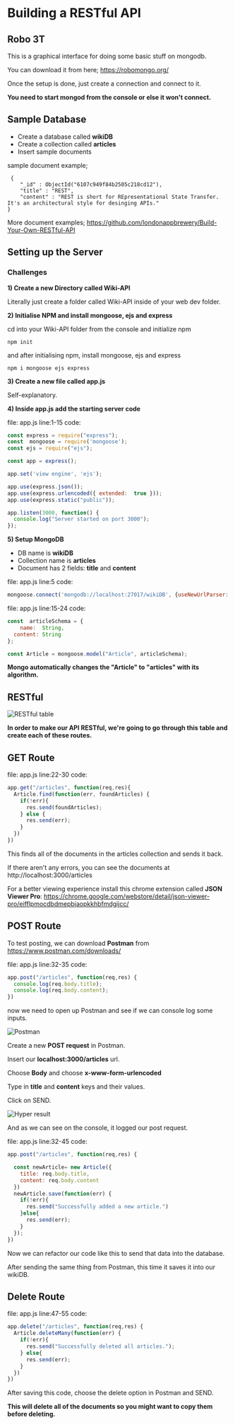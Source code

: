 ﻿# Building a RESTful API

## Robo 3T
This is a graphical interface for doing some basic stuff on mongodb.

You can download it from here;
https://robomongo.org/

Once the setup is done, just create a connection and connect to it.

**You need to start mongod from the console or else it won't connect.**

## Sample Database

 - Create a database called **wikiDB**
 - Create a collection called **articles**
 - Insert sample documents
 
 sample document example;

     {
        "_id" : ObjectId("6107c949f84b2505c218cd12"),
        "title" : "REST",
        "content" : "REST is short for REpresentational State Transfer. It's an architectural style for desinging APIs."
    }

More document examples;
https://github.com/londonappbrewery/Build-Your-Own-RESTful-API

## Setting up the Server

### Challenges

**1) Create a new Directory called Wiki-API**

Literally just create a folder called Wiki-API inside of your web dev folder.

**2) Initialise NPM and install mongoose, ejs and express**

cd into your Wiki-API folder from the console and initialize npm

    npm init

and after initialising npm, install mongoose, ejs and express

    npm i mongoose ejs express

**3) Create a new file called app.js**

Self-explanatory. 

**4) Inside app.js add the starting server code**

file: app.js
line:1-15
code:
```javascript
const express = require("express");
const  mongoose = require('mongoose');
const ejs = require("ejs");

const app = express();

app.set('view engine', 'ejs');

app.use(express.json());
app.use(express.urlencoded({ extended:  true }));
app.use(express.static("public"));

app.listen(3000, function() {
  console.log("Server started on port 3000");
});
```

**5) Setup MongoDB**

 - DB name is **wikiDB**
 - Collection name is **articles**
 - Document has 2 fields: **title** and **content**

file: app.js
line:5
code:
```javascript
mongoose.connect('mongodb://localhost:27017/wikiDB', {useNewUrlParser:  true, useUnifiedTopology:  true});
```

file: app.js
line:15-24
code:
```javascript
const  articleSchema = {
	name:  String,
  content: String
};

const Article = mongoose.model("Article", articleSchema);
```

**Mongo automatically changes the "Article" to "articles" with its algorithm.**

## RESTful

![RESTful table](./files/restful_table.png)

**In order to make our API RESTful, we're going to go through this table and create each of these routes.**

## GET Route

file: app.js
line:22-30
code:
```javascript
app.get("/articles", function(req,res){
  Article.find(function(err, foundArticles) {
    if(!err){
      res.send(foundArticles);
    } else {
      res.send(err);
    }
  })
})
```
This finds all of the documents in the articles collection and sends it back.

If there aren't any errors, you can see the documents at http://localhost:3000/articles

For a better viewing experience install this chrome extension called **JSON Viewer Pro**: 
https://chrome.google.com/webstore/detail/json-viewer-pro/eifflpmocdbdmepbjaopkkhbfmdgijcc/

## POST Route

To test posting, we can download **Postman** from
https://www.postman.com/downloads/

file: app.js
line:32-35
code:
```javascript
app.post("/articles", function(req,res) {
  console.log(req.body.title);
  console.log(req.body.content);
})
```
now we need to open up Postman and see if we can console log some inputs.

![Postman](./files/postman1.png)

Create a new **POST request** in Postman.

Insert our **localhost:3000/articles** url.

Choose **Body** and choose **x-www-form-urlencoded**

Type in **title** and **content** keys and their values.

Click on SEND.

![Hyper result](./files/hyper_result.png)

And as we can see on the console, it logged our post request.

file: app.js
line:32-45
code:
```javascript
app.post("/articles", function(req,res) {

  const newArticle= new Article({
    title: req.body.title,
    content: req.body.content
  })
  newArticle.save(function(err) {
    if(!err){
      res.send("Successfully added a new article.")
    }else{
      res.send(err);
    }
  });
})
```
Now we can refactor our code like this to send that data into the database.

After sending the same thing from Postman, this time it saves it into our wikiDB.

## Delete Route

file: app.js
line:47-55
code:
```javascript
app.delete("/articles", function(req,res) {
  Article.deleteMany(function(err) {
    if(!err){
      res.send("Successfully deleted all articles.");
    } else{
      res.send(err);
    }
  })
})
```
After saving this code, choose the delete option in Postman and SEND.

**This will delete all of the documents so you might want to copy them before deleting.**
